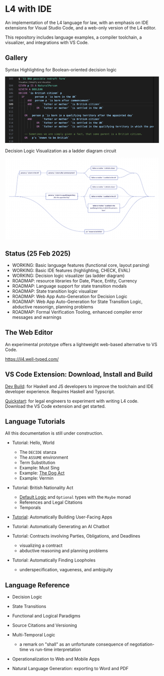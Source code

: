 # L4 with IDE

An implementation of the L4 language for law, with an emphasis on IDE extensions for Visual Studio Code, and a web-only version of the L4 editor.

This repository includes language examples, a compiler toolchain, a visualizer, and integrations with VS Code.

## Gallery

Syntax Highlighting for Boolean-oriented decision logic

![Syntax Highlighting Example](./doc/images/bna-code.png)

Decision Logic Visualization as a ladder diagram circuit

![Syntax Highlighting Example](./doc/images/bna-viz.png)

## Status (25 Feb 2025)

- WORKING: Basic language features (functional core, layout parsing)
- WORKING: Basic IDE features (highlighting, CHECK, EVAL)
- WORKING: Decision logic visualizer (as ladder diagram)
- ROADMAP: resource libraries for Date, Place, Entity, Currency
- ROADMAP: Language support for state transition modals
- ROADMAP: State transition logic visualizer
- ROADMAP: Web App Auto-Generation for Decision Logic
- ROADMAP: Web App Auto-Generation for State Transition Logic, abductive reasonign, planning problems
- ROADMAP: Formal Verification Tooling, enhanced compiler error messages and warnings

## The Web Editor

An experimental prototype offers a lightweight web-based alternative to VS Code.

https://jl4.well-typed.com/

## VS Code Extension: Download, Install and Build

[Dev Build](Dev.md): for Haskell and JS developers to improve the toolchain and IDE developer experience. Requires Haskell and Typscript.

[Quickstart](Quickstart.md): for legal engineers to experiment with writing L4 code. Download the VS Code extension and get started.

## Language Tutorials

All this documentation is still under construction.

- Tutorial: Hello, World

  - The `DECIDE` stanza
  - The `ASSUME` environment
  - Term Substitution
  - Example: Must Sing
  - Example: [The Dog Act](jl4/experiments/dogs.l4)
  - Example: Vermin

- Tutorial: British Nationality Act

  - [Default Logic](./doc/default-logic.md) and `Optional` types with the `Maybe` monad
  - References and Legal Citations
  - Temporals

- [Tutorial](doc/apps.md): Automatically Building User-Facing Apps

- Tutorial: Automatically Generating an AI Chatbot

- Tutorial: Contracts involving Parties, Obligations, and Deadlines

  - visualizing a contract
  - abductive reasoning and planning problems

- Tutorial: Automatically Finding Loopholes
  - underspecification, vagueness, and ambiguity

## Language Reference

- Decision Logic

- State Transitions

- Functional and Logical Paradigms

- Source Citations and Versioning

- Multi-Temporal Logic

  - a remark on "shall" as an unfortunate consequence of negotiation-time vs run-time interpretation

- Operationalization to Web and Mobile Apps

- Natural Language Generation: exporting to Word and PDF
